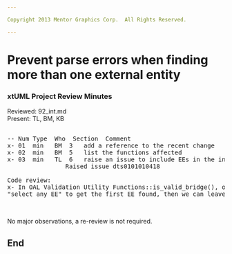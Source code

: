 ```yaml
---

Copyright 2013 Mentor Graphics Corp.  All Rights Reserved.

---
```


# Prevent parse errors when finding more than one external entity
### xtUML Project Review Minutes

Reviewed:  92_int.md  <id>  
Present:  TL, BM, KB

<pre>

-- Num Type  Who  Section  Comment
x- 01  min   BM  3   add a reference to the recent change
x- 02  min   BM  5   list the functions affected
x- 03  min   TL  6   raise an issue to include EEs in the integrity checker
				Raised issue dts0101010418

Code review:
x- In OAL Validation Utility Functions::is_valid_bridge(), on line 40, first do a 
"select any EE" to get the first EE found, then we can leave the parse error in place that exists already


</pre>
   
No major observations, a re-review is not required.


End
---
